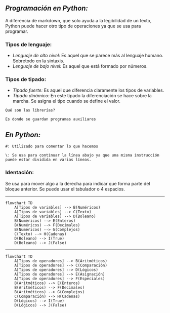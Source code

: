 ## *Programación en Python:*

A diferencia de markdown, que solo ayuda a la legibilidad de un texto, Python puede hacer otro tipo de operaciones ya que se usa para programar.

### Tipos de lenguaje:


- *Lenguaje de alto nivel:* Es aquel que se parece más al lenguaje humano. Sobretodo en la sintaxis.
- *Lenguaje de bajo nivel:* Es aquel que está formado por números.

### Tipos de tipado:

- *Tipado fuerte:* Es aquel que diferencia claramente los tipos de variables.
- *Tipado dinámico:* En este tipado la diferenciación se hace sobre la marcha.
                     Se asigna el tipo cuando se define el valor.


```
Qué son las librerías?

Es donde se guardan programas auxiliares
```

## *En Python:*

`#: Utilizado para comentar lo que hacemos`


`\: Se usa para continuar la línea abajo ya que una misma instrucción puede estar dividida en varias líneas.`

### Identación:

Se usa para mover algo a la derecha para indicar que forma parte del bloque anterior.
Se puede usar el tabulador o 4 espacios.


----



```mermaid
flowchart TD
    A[Tipos de variables] --> B(Numéricos)
    A[Tipos de variables] --> C(Texto)
    A[Tipos de variables] --> D(Boleano)
    B(Numéricos) --> E(Enteros)
    B(Numéricos) --> F(Decimales)
    B(Numéricos) --> G(Complejos)
    C(Texto) --> H(Cadenas)
    D(Boleano) --> I(True)
    D(Boleano) --> J(False)
```


---


```mermaid
flowchart TD
    A[Tipos de operadores] --> B(Aritméticos)
    A[Tipos de operadores] --> C(Comparación)
    A[Tipos de operadores] --> D(Lógicos)
    A[Tipos de operadores] --> E(Asignación)
    A[Tipos de operadores] --> F(Especiales)
    B(Aritméticos) --> E(Enteros)
    B(Aritméticos) --> F(Decimales)
    B(Aritméticos) --> G(Complejos)
    C(Comparación) --> H(Cadenas)
    D(Lógicos) --> I(True)
    D(Lógicos) --> J(False)
```

